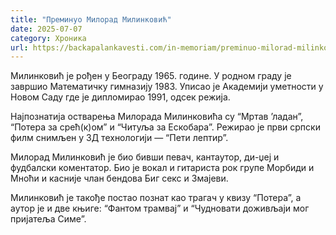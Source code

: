 ```yaml
---
title: "Преминуо Милорад Милинковић"
date: 2025-07-07
category: Хроника
url: https://backapalankavesti.com/in-memoriam/preminuo-milorad-milinkovic/
---
```


Милинковић је рођен у Београду 1965. године. У родном граду је завршио Математичку гимназију 1983. Уписао је Академији уметности у Новом Саду где је дипломирао 1991, одсек режија.

Најпознатија остварења Милорада Милинковића су “Мртав ’ладан”, “Потера за срећ(к)ом” и “Читуља за Ескобара”. Режирао је први српски филм снимљен у 3Д технологији — “Пети лептир”.

Милорад Милинковић је био бивши певач, кантаутор, ди-џеј и фудбалски коментатор. Био је вокал и гитариста рок групе Морбиди и Мноћи и касније члан бендова Биг секс и Змајеви.

Милинковић је такође постао познат као трагач у квизу “Потера”, а аутор је и две књиге: “Фантом трамвај” и “Чудновати доживљаји мог пријатеља Симе”.
